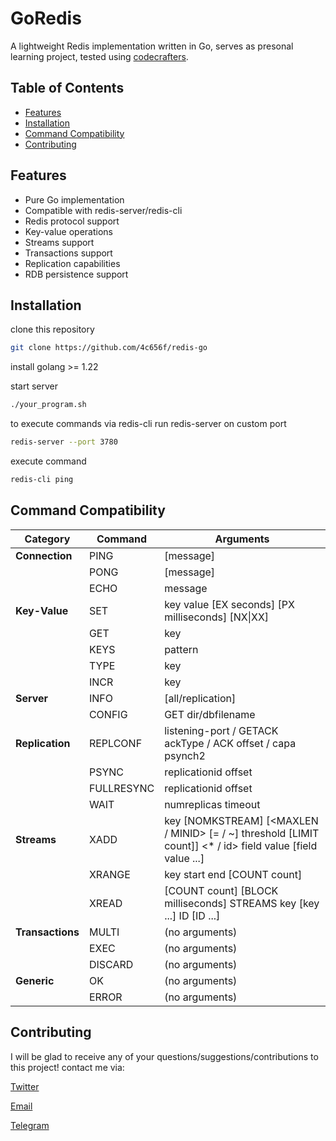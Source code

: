 # GoRedis

A lightweight Redis implementation written in Go, serves as presonal learning project, tested using [codecrafters](https://app.codecrafters.io/courses/redis).

## Table of Contents
- [Features](#features)
- [Installation](#installation)
- [Command Compatibility](#command-compatibility)
- [Contributing](#contributing)

## Features

- Pure Go implementation
- Сompatible with redis-server/redis-cli
- Redis protocol support
- Key-value operations
- Streams support
- Transactions support
- Replication capabilities
- RDB persistence support


## Installation

clone this repository
```bash
git clone https://github.com/4c656f/redis-go
```
install golang >= 1.22

start server

```bash
./your_program.sh
```
to execute commands via redis-cli run redis-server on custom port
```bash
redis-server --port 3780
```
execute command
```bash
redis-cli ping
```

## Command Compatibility

| Category         | Command    | Arguments                                                                                                   |
| ---------------- | ---------- | ----------------------------------------------------------------------------------------------------------- |
| **Connection**   | PING       | [message]                                                                                                   |
|                  | PONG       | [message]                                                                                                   |
|                  | ECHO       | message                                                                                                     |
| **Key-Value**    | SET        | key value [EX seconds] [PX milliseconds] [NX\|XX]                                                           |
|                  | GET        | key                                                                                                         |
|                  | KEYS       | pattern                                                                                                     |
|                  | TYPE       | key                                                                                                         |
|                  | INCR       | key                                                                                                         |
| **Server**       | INFO       | [all/replication]                                                                                           |
|                  | CONFIG     | GET dir/dbfilename                                                                                          |
| **Replication**  | REPLCONF   | listening-port / GETACK ackType / ACK offset / capa psynch2                                                 |
|                  | PSYNC      | replicationid offset                                                                                        |
|                  | FULLRESYNC | replicationid offset                                                                                        |
|                  | WAIT       | numreplicas timeout                                                                                         |
| **Streams**      | XADD       | key [NOMKSTREAM] [<MAXLEN / MINID> [= / ~] threshold [LIMIT count]] <\* / id> field value [field value ...] |
|                  | XRANGE     | key start end [COUNT count]                                                                                 |
|                  | XREAD      | [COUNT count] [BLOCK milliseconds] STREAMS key [key ...] ID [ID ...]                                        |
| **Transactions** | MULTI      | (no arguments)                                                                                              |
|                  | EXEC       | (no arguments)                                                                                              |
|                  | DISCARD    | (no arguments)                                                                                              |
| **Generic**      | OK         | (no arguments)                                                                                              |
|                  | ERROR      | (no arguments)                                                                                              |

## Contributing

I will be glad to receive any of your questions/suggestions/contributions to this project! 
contact me via:

[Twitter](https://x.com/4c656f)

[Email](mailto:tarabrinleonid@gmail.com)

[Telegram](https://t.me/c656f)

